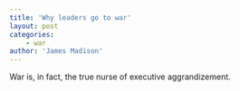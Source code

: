 ```yaml
---
title: 'Why leaders go to war'
layout: post
categories:
    - war
author: 'James Madison'
---
```


War is, in fact, the true nurse of executive aggrandizement.
